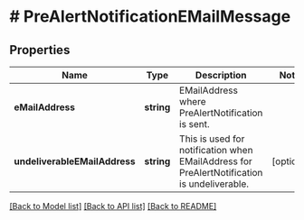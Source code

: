 # # PreAlertNotificationEMailMessage

## Properties

Name | Type | Description | Notes
------------ | ------------- | ------------- | -------------
**eMailAddress** | **string** | EMailAddress where PreAlertNotification is sent. |
**undeliverableEMailAddress** | **string** | This is used for notification when EMailAddress for PreAlertNotification is undeliverable. | [optional]

[[Back to Model list]](../../README.md#models) [[Back to API list]](../../README.md#endpoints) [[Back to README]](../../README.md)
